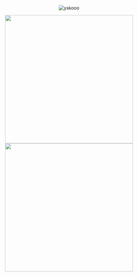 <!-- <h2 align="center">
    <a href="https://git.io/typing-svg">
        <img src="https://readme-typing-svg.herokuapp.com/?lines=Hello,+there!+👋;I'm+Harold Martin Patacsil;Glad+to+meet+you!;Let's Connect!&center=true&size=30">
    </a>
</h2> -->
 
<p align="center"><img src="https://komarev.com/ghpvc/?username=yskooo&label=Profile%20views&color=0e75b6&style=flat" alt="yskooo"/></p>
<div align=center>
    <img width="400" src="https://github-readme-stats.vercel.app/api?username=yskooo&theme=tokyonight&show_icons=true&hide_border=true&count_private=true" />
    <img width="400" src="https://github-readme-streak-stats.herokuapp.com?user=yskooo&theme=tokyonight&hide_border=true" />
</div>

<!--
<h5 align="center"></h5>
<h5 align="center"></h5>
<div align="center">
<a href="https://www.linkedin.com/in/harold-martin-patacsil-369842220/" target="_blank">
    <img src="https://img.shields.io/badge/LinkedIn-blue?style=for-the-badge&logo=linkedin&logoColor=white" alt="LinkedIn Badge"/>
 </a>
 <a href="https://www.instagram.com/ysko.jsx/" target="_blank">
    <img src="https://img.shields.io/badge/Instagram-E4405F?style=for-the-badge&logo=instagram&logoColor=white" alt="Instagram Badge"/>
 </a>
</div> 
